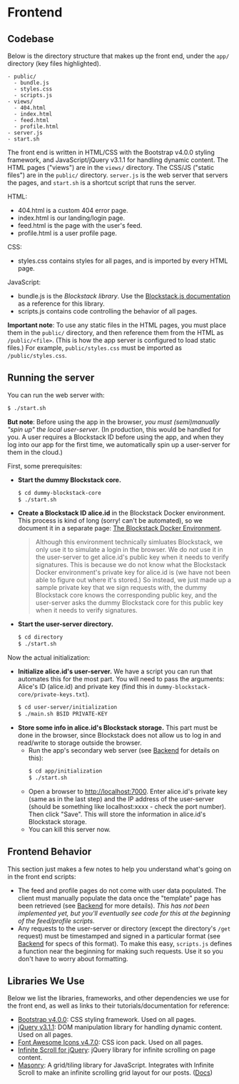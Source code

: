 # Frontend

## Codebase

Below is the directory structure that makes up the front end, under the `app/` directory (key files highlighted).

```
- public/
  - bundle.js
  - styles.css
  - scripts.js
- views/
  - 404.html
  - index.html
  - feed.html
  - profile.html
- server.js
- start.sh
```

The front end is written in HTML/CSS with the Bootstrap v4.0.0 styling framework, and JavaScript/jQuery v3.1.1 for handling dynamic content. The HTML pages ("views") are in the `views/` directory. The CSS/JS ("static files") are in the `public/` directory. `server.js` is the web server that servers the pages, and `start.sh` is a shortcut script that runs the server.

HTML:

- 404.html is a custom 404 error page.
- index.html is our landing/login page.
- feed.html is the page with the user's feed.
- profile.html is a user profile page.

CSS:

- styles.css contains styles for all pages, and is imported by every HTML page.

JavaScript:

- bundle.js is the *Blockstack library*. Use the [Blockstack.js documentation](http://blockstack.github.io/blockstack.js/) as a reference for this library.
- scripts.js contains code controlling the behavior of all pages.

**Important note**: To use any static files in the HTML pages, you must place them in the `public/` directory, and then reference them from the HTML as `/public/<file>`. (This is how the app server is configured to load static files.) For example, `public/styles.css` must be imported as `/public/styles.css`.

## Running the server

You can run the web server with:

```bash
$ ./start.sh
```

**But note**: Before using the app in the browser, *you must (semi)manually "spin up" the local user-server*. (In production, this would be handled for you. A user requires a Blockstack ID before using the app, and when they log into our app for the first time, we automatically spin up a user-server for them in the cloud.)

First, some prerequisites:

- **Start the dummy Blockstack core.**
  ```bash
  $ cd dummy-blockstack-core
  $ ./start.sh
  ```
- **Create a Blockstack ID alice.id** in the Blockstack Docker environment. This process is kind of long (sorry! can't be automated), so we document it in a separate page: [The Blockstack Docker Environment](blockstack.md).
  > Although this environment technically simluates Blockstack, we only use it to simulate a login in the browser. We do *not* use it in the user-server to get alice.id's public key when it needs to verify signatures. This is because we do not know what the Blockstack Docker environment's private key for alice.id is (we have not been able to figure out where it's stored.) So instead, we just made up a sample private key that we sign requests with, the dummy Blockstack core knows the corresponding public key, and the user-server asks the dummy Blockstack core for this public key when it needs to verify signatures.
- **Start the user-server directory.**
  ```bash
  $ cd directory
  $ ./start.sh
  ```

Now the actual initialization:

- **Initialize alice.id's user-server.** We have a script you can run that automates this for the most part. You will need to pass the arguments: Alice's ID (alice.id) and private key (find this in `dummy-blockstack-core/private-keys.txt`).
  ```bash
  $ cd user-server/initialization
  $ ./main.sh BSID PRIVATE-KEY
  ```
- **Store some info in alice.id's Blockstack storage.** This part must be done in the browser, since Blockstack does not allow us to log in and read/write to storage outside the browser.
  - Run the app's secondary web server (see [Backend](backend.md) for details on this):
    ```bash
    $ cd app/initialization
    $ ./start.sh
    ```
  - Open a browser to [http://localhost:7000](http://localhost:7000). Enter alice.id's private key (same as in the last step) and the IP address of the user-server (should be something like localhost:xxxx - check the port number). Then click "Save". This will store the information in alice.id's Blockstack storage.
  - You can kill this server now.

## Frontend Behavior

This section just makes a few notes to help you understand what's going on in the front end scripts:

- The feed and profile pages do not come with user data populated. The client must manually populate the data once the "template" page has been retrieved (see [Backend](backend.md) for more details). *This has not been implemented yet, but you'll eventually see code for this at the beginning of the feed/profile scripts.*
- Any requests to the user-server or directory (except the directory's `/get` request) must be timestamped and signed in a particular format (see [Backend](backend.md) for specs of this format). To make this easy, `scripts.js` defines a function near the beginning for making such requests. Use it so you don't have to worry about formatting.

## Libraries We Use

Below we list the libraries, frameworks, and other dependencies we use for the front end, as well as links to their tutorials/documentation for reference:

- [Bootstrap v4.0.0](https://v4-alpha.getbootstrap.com/): CSS styling framework. Used on all pages.
- [jQuery v3.1.1](http://jqfundamentals.com/): DOM manipulation library for handling dynamic content. Used on all pages.
- [Font Awesome Icons v4.7.0](http://fontawesome.io/icons/): CSS icon pack. Used on all pages.
- [Infinite Scroll for jQuery](https://infinite-scroll.com/): jQuery library for infinite scrolling on page content.
- [Masonry](https://masonry.desandro.com/): A grid/tiling library for JavaScript. Integrates with Infinite Scroll to make an infinite scrolling grid layout for our posts. ([Docs](https://masonry.desandro.com/options.html))

